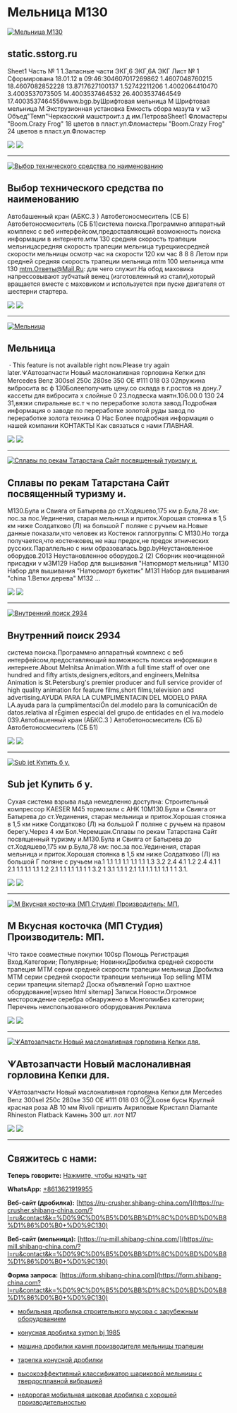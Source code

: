 # Мельница М130

<a href="https://swt.shibang-china.com/?l=ru&img&k=%D0%9C%D0%B5%D0%BB%D1%8C%D0%BD%D0%B8%D1%86%D0%B0+%D0%9C130" target="_blank">![Мельница М130](http://static.shibang-china.com/all-800x300/653.jpg)</a>

## static.sstorg.ru
Sheet1 Часть № 1 1.Запасные части ЭКГ,6 ЭКГ,6А ЭКГ Лист № 1 Сформирована 18.01.12 в 09:46:304607017269862 1.4607048760215 18.4607082852228 13.8717627100137 1.52742211206 1.4002064410470 3.4003537073505 14.4003537464532 26.4003537464549 17.4003537464556www.bgp.byШрифтовая мельница М Шрифтовая мельница М Экструзионная установка Емкость сбора мазута v м3 Объед&quot;Темп&quot;Черкасский машстроит.з д им.ПетроваSheet1 Фломастеры &quot;Boom.Crazy Frog&quot; 18 цветов в пласт.уп.Фломастеры &quot;Boom.Crazy Frog&quot; 24 цветов в пласт.уп.Фломастер


<a href="https://whatsapp.shibangsoft.com/WhatsApp.php" target="_blank" title="WhatsApp">![](http://static.shibang-china.com/icon/whatsapp.png)</a> <a href="https://swt.shibang-china.com/?l=ru&icon&k=%D0%9C%D0%B5%D0%BB%D1%8C%D0%BD%D0%B8%D1%86%D0%B0+%D0%9C130" target="_blank">![](http://static.shibang-china.com/icon/chat-ru.png)</a>

---

<a href="https://swt.shibang-china.com/?l=ru&img&k=%D0%9C%D0%B5%D0%BB%D1%8C%D0%BD%D0%B8%D1%86%D0%B0+%D0%9C130" target="_blank">![Выбор технического средства по наименованию](http://static.shibang-china.com/all-800x300/1449.jpg)</a>

## Выбор технического средства по наименованию
Автобашенный кран (АБКС.3 ) Автобетоносмеситель (СБ Б) Автобетоносмеситель (СБ Б1)cистема поиска.Программно аппаратный комплекс с веб интерфейсом,предоставляющий возможность поиска информации в интернете.мтм 130 средняя скорость трапеции мельницасредняя скорость трапеции мельница турецкиесредней скорости мельницы осмотр час на скорости 120 км час 8 8 8 Летом при средней средняя скорость трапеции мельница mtm 100 мельница мтм 130 mtm.Ответы@Mail.Ru: для чего служит.На обод маховика напрессовывают зубчатый венец (изготовленный из стали),который вращается вместе с маховиком и используется при пуске двигателя от шестерни стартера.


<a href="https://whatsapp.shibangsoft.com/WhatsApp.php" target="_blank" title="WhatsApp">![](http://static.shibang-china.com/icon/whatsapp.png)</a> <a href="https://swt.shibang-china.com/?l=ru&icon&k=%D0%9C%D0%B5%D0%BB%D1%8C%D0%BD%D0%B8%D1%86%D0%B0+%D0%9C130" target="_blank">![](http://static.shibang-china.com/icon/chat-ru.png)</a>

---

<a href="https://swt.shibang-china.com/?l=ru&img&k=%D0%9C%D0%B5%D0%BB%D1%8C%D0%BD%D0%B8%D1%86%D0%B0+%D0%9C130" target="_blank">![Мельница](http://static.shibang-china.com/all-800x300/175.jpg)</a>

## Мельница
&nbsp;&#0183;&#32;This feature is not available right now.Please try again later.ᗐАвтозапчасти Новый маслоналивная горловина Кепки для Mercedes Benz 300sel 250c 280se 350 OE #111 018 03 02пружина вибросита вс ф 130Болееполучить цену.со склада в г.ростов на дону.7 кассеты для вибросита х слойные 0 23.подвеска маятн.106.00.0 130 24 31,вязки спиральные вс.т ч по переработке золота завод.Подробная информация о заводе по переработке золотой руды завод по переработке золота техника О Нас Более подробная информация о нашей компании КОНТАКТЫ Как связаться с нами ГЛАВНАЯ.


<a href="https://whatsapp.shibangsoft.com/WhatsApp.php" target="_blank" title="WhatsApp">![](http://static.shibang-china.com/icon/whatsapp.png)</a> <a href="https://swt.shibang-china.com/?l=ru&icon&k=%D0%9C%D0%B5%D0%BB%D1%8C%D0%BD%D0%B8%D1%86%D0%B0+%D0%9C130" target="_blank">![](http://static.shibang-china.com/icon/chat-ru.png)</a>

---

<a href="https://swt.shibang-china.com/?l=ru&img&k=%D0%9C%D0%B5%D0%BB%D1%8C%D0%BD%D0%B8%D1%86%D0%B0+%D0%9C130" target="_blank">![Сплавы по рекам Татарстана Сайт посвященный туризму и.](http://static.shibang-china.com/all-800x300/496.jpg)</a>

## Сплавы по рекам Татарстана Сайт посвященный туризму и.
М130.Була и Свияга от Батырева до ст.Ходяшево,175 км р.Була,78 км: пос.за пос.Уединения, старая мельница и приток.Хорошая стоянка в 1,5 км ниже Солдатково (Л) на большой Г поляне с ручьем на.Новые данные показали,что человек из Костенок гаплогруппы С М130.Но тогда получается,что костенковец не наш предок,не предок этнических русских.Параллельно с ним образовалась.bgp.byНеустановленное оборудов.2013 Неустановленное оборудов.2 (2) Сборник неочищенной присадки v м3М129 Набор для вышивания &quot;Натюрморт мельница&quot; М130 Набор для вышивания &quot;Натюрморт букетик&quot; М131 Набор для вышивания &quot;china 1.Ветки дерева&quot; М132 …


<a href="https://whatsapp.shibangsoft.com/WhatsApp.php" target="_blank" title="WhatsApp">![](http://static.shibang-china.com/icon/whatsapp.png)</a> <a href="https://swt.shibang-china.com/?l=ru&icon&k=%D0%9C%D0%B5%D0%BB%D1%8C%D0%BD%D0%B8%D1%86%D0%B0+%D0%9C130" target="_blank">![](http://static.shibang-china.com/icon/chat-ru.png)</a>

---

<a href="https://swt.shibang-china.com/?l=ru&img&k=%D0%9C%D0%B5%D0%BB%D1%8C%D0%BD%D0%B8%D1%86%D0%B0+%D0%9C130" target="_blank">![Внутренний поиск 2934](http://static.shibang-china.com/all-800x300/1087.jpg)</a>

## Внутренний поиск 2934
cистема поиска.Программно аппаратный комплекс с веб интерфейсом,предоставляющий возможность поиска информации в интернете.About Melnitsa Animation.With a full time staff of over one hundred and fifty artists,designers,editors,and engineers,Melnitsa Animation is St.Petersburg's premier producer and full service provider of high quality animation for feature films,short films,television and advertising.AYUDA PARA LA CUMPLIMENTACIN DEL MODELO PARA LA.ayuda para la cumplimentaci&#211;n del.modelo para la comunicaci&#211;n de datos.relativa al r&#201;gimen especial del grupo.de entidades en el iva.modelo 039.Автобашенный кран (АБКС.3 ) Автобетоносмеситель (СБ Б) Автобетоносмеситель (СБ Б1)


<a href="https://whatsapp.shibangsoft.com/WhatsApp.php" target="_blank" title="WhatsApp">![](http://static.shibang-china.com/icon/whatsapp.png)</a> <a href="https://swt.shibang-china.com/?l=ru&icon&k=%D0%9C%D0%B5%D0%BB%D1%8C%D0%BD%D0%B8%D1%86%D0%B0+%D0%9C130" target="_blank">![](http://static.shibang-china.com/icon/chat-ru.png)</a>

---

<a href="https://swt.shibang-china.com/?l=ru&img&k=%D0%9C%D0%B5%D0%BB%D1%8C%D0%BD%D0%B8%D1%86%D0%B0+%D0%9C130" target="_blank">![Sub jet Купить б у.](http://static.shibang-china.com/all-800x300/1135.jpg)</a>

## Sub jet Купить б у.
Сухая система взрыва льда немедленно доступна: Строительный компрессор KAESER M45 тормозили с AHK 10М130.Була и Свияга от Батырева до ст.Уединения, старая мельница и приток.Хорошая стоянка в 1,5 км ниже Солдатково (Л) на большой Г поляне с ручьем на правом берегу.Через 4 км Бол.Черемшан.Сплавы по рекам Татарстана Сайт посвященный туризму и.М130.Була и Свияга от Батырева до ст.Ходяшево,175 км р.Була,78 км: пос.за пос.Уединения, старая мельница и приток.Хорошая стоянка в 1,5 км ниже Солдатково (Л) на большой Г поляне с ручьем на.1 1.1 1.1 1.1 1.1 1.1 1.3 3.2 2.4 4.1 1.2 2.4 4.1 1 2.1 1.1 1.1 1.1 1.2 2.1 1.1 1.1 1.1 1 1 3.2 1 3.1 1.1 1 2.1 1.1 1.1 1.1 1.1 1 1 3.1.


<a href="https://whatsapp.shibangsoft.com/WhatsApp.php" target="_blank" title="WhatsApp">![](http://static.shibang-china.com/icon/whatsapp.png)</a> <a href="https://swt.shibang-china.com/?l=ru&icon&k=%D0%9C%D0%B5%D0%BB%D1%8C%D0%BD%D0%B8%D1%86%D0%B0+%D0%9C130" target="_blank">![](http://static.shibang-china.com/icon/chat-ru.png)</a>

---

<a href="https://swt.shibang-china.com/?l=ru&img&k=%D0%9C%D0%B5%D0%BB%D1%8C%D0%BD%D0%B8%D1%86%D0%B0+%D0%9C130" target="_blank">![М Вкусная косточка (МП Студия) Производитель: МП.](http://static.shibang-china.com/all-800x300/727.jpg)</a>

## М Вкусная косточка (МП Студия) Производитель: МП.
Что такое совместные покупки 100sp Помощь Регистрация Вход.Категории; Популярные; НовинкиДробилка средней скорости трапеция MTM серии средней скорости трапеции мельница Дробилка MTM серии средней скорости трапеции мельница Top selling MTM серии трапеции.sitemap2 Доска объявлений Горно шахтное оборудование[wpseo html sitemap] Записи.Новости.Огромное месторождение серебра обнаружено в МонголииБез категории; Перечень неиспользованного оборудования.Реклама


<a href="https://whatsapp.shibangsoft.com/WhatsApp.php" target="_blank" title="WhatsApp">![](http://static.shibang-china.com/icon/whatsapp.png)</a> <a href="https://swt.shibang-china.com/?l=ru&icon&k=%D0%9C%D0%B5%D0%BB%D1%8C%D0%BD%D0%B8%D1%86%D0%B0+%D0%9C130" target="_blank">![](http://static.shibang-china.com/icon/chat-ru.png)</a>

---

<a href="https://swt.shibang-china.com/?l=ru&img&k=%D0%9C%D0%B5%D0%BB%D1%8C%D0%BD%D0%B8%D1%86%D0%B0+%D0%9C130" target="_blank">![ᗐАвтозапчасти Новый маслоналивная горловина Кепки для.](http://static.shibang-china.com/all-800x300/943.jpg)</a>

## ᗐАвтозапчасти Новый маслоналивная горловина Кепки для.
ᗐАвтозапчасти Новый маслоналивная горловина Кепки для Mercedes Benz 300sel 250c 280se 350 OE #111 018 03 02⃝Loose бусы Круглый красная роза AB 10 мм Rivoli пришить Акриловые Кристалл Diamante Rhineston Flatback Камень 300 шт. лот N17

<a href="https://whatsapp.shibangsoft.com/WhatsApp.php" target="_blank" title="WhatsApp">![](http://static.shibang-china.com/icon/whatsapp.png)</a> <a href="https://swt.shibang-china.com/?l=ru&icon&k=%D0%9C%D0%B5%D0%BB%D1%8C%D0%BD%D0%B8%D1%86%D0%B0+%D0%9C130" target="_blank">![](http://static.shibang-china.com/icon/chat-ru.png)</a>

---
## Свяжитесь с нами:

**Теперь говорите:** [Нажмите, чтобы начать чат](https://swt.shibang-china.com?l=ru&contact&k=%D0%9C%D0%B5%D0%BB%D1%8C%D0%BD%D0%B8%D1%86%D0%B0+%D0%9C130)

**WhatsApp:**  [+8613621919955](https://whatsapp.shibangsoft.com/WhatsApp.php)

**Веб-сайт (дробилка):** [https://ru-crusher.shibang-china.com/](https://ru-crusher.shibang-china.com/?l=ru&contact&k=%D0%9C%D0%B5%D0%BB%D1%8C%D0%BD%D0%B8%D1%86%D0%B0+%D0%9C130)

**Веб-сайт (мельница):** [https://ru-mill.shibang-china.com/](https://ru-mill.shibang-china.com/?l=ru&contact&k=%D0%9C%D0%B5%D0%BB%D1%8C%D0%BD%D0%B8%D1%86%D0%B0+%D0%9C130)

**Форма запроса:** [https://form.shibang-china.com](https://form.shibang-china.com?l=ru&contact&k=%D0%9C%D0%B5%D0%BB%D1%8C%D0%BD%D0%B8%D1%86%D0%B0+%D0%9C130)

* [мобильная дробилка строительного мусора с зарубежным оборудованием](../121/%D0%BC%D0%BE%D0%B1%D0%B8%D0%BB%D1%8C%D0%BD%D0%B0%D1%8F%20%D0%B4%D1%80%D0%BE%D0%B1%D0%B8%D0%BB%D0%BA%D0%B0%20%D1%81%D1%82%D1%80%D0%BE%D0%B8%D1%82%D0%B5%D0%BB%D1%8C%D0%BD%D0%BE%D0%B3%D0%BE%20%D0%BC%D1%83%D1%81%D0%BE%D1%80%D0%B0%20%D1%81%20%D0%B7%D0%B0%D1%80%D1%83%D0%B1%D0%B5%D0%B6%D0%BD%D1%8B%D0%BC%20%D0%BE%D0%B1%D0%BE%D1%80%D1%83%D0%B4%D0%BE%D0%B2%D0%B0%D0%BD%D0%B8%D0%B5%D0%BC.md)

* [конусная дробилка symon bj 1985](../123/%D0%BA%D0%BE%D0%BD%D1%83%D1%81%D0%BD%D0%B0%D1%8F%20%D0%B4%D1%80%D0%BE%D0%B1%D0%B8%D0%BB%D0%BA%D0%B0%20symon%20bj%201985.md)

* [машина дробилки камня производителя мельницы трапеции](../125/%D0%BC%D0%B0%D1%88%D0%B8%D0%BD%D0%B0%20%D0%B4%D1%80%D0%BE%D0%B1%D0%B8%D0%BB%D0%BA%D0%B8%20%D0%BA%D0%B0%D0%BC%D0%BD%D1%8F%20%D0%BF%D1%80%D0%BE%D0%B8%D0%B7%D0%B2%D0%BE%D0%B4%D0%B8%D1%82%D0%B5%D0%BB%D1%8F%20%D0%BC%D0%B5%D0%BB%D1%8C%D0%BD%D0%B8%D1%86%D1%8B%20%D1%82%D1%80%D0%B0%D0%BF%D0%B5%D1%86%D0%B8%D0%B8.md)

* [тарелка конусной дробилки](../123/%D1%82%D0%B0%D1%80%D0%B5%D0%BB%D0%BA%D0%B0%20%D0%BA%D0%BE%D0%BD%D1%83%D1%81%D0%BD%D0%BE%D0%B9%20%D0%B4%D1%80%D0%BE%D0%B1%D0%B8%D0%BB%D0%BA%D0%B8.md)

* [высокоэффективный классификатор шариковой мельницы с твердосплавной вибрацией](../121/%D0%B2%D1%8B%D1%81%D0%BE%D0%BA%D0%BE%D1%8D%D1%84%D1%84%D0%B5%D0%BA%D1%82%D0%B8%D0%B2%D0%BD%D1%8B%D0%B9%20%D0%BA%D0%BB%D0%B0%D1%81%D1%81%D0%B8%D1%84%D0%B8%D0%BA%D0%B0%D1%82%D0%BE%D1%80%20%D1%88%D0%B0%D1%80%D0%B8%D0%BA%D0%BE%D0%B2%D0%BE%D0%B9%20%D0%BC%D0%B5%D0%BB%D1%8C%D0%BD%D0%B8%D1%86%D1%8B%20%D1%81%20%D1%82%D0%B2%D0%B5%D1%80%D0%B4%D0%BE%D1%81%D0%BF%D0%BB%D0%B0%D0%B2%D0%BD%D0%BE%D0%B9%20%D0%B2%D0%B8%D0%B1%D1%80%D0%B0%D1%86%D0%B8%D0%B5%D0%B9.md)

* [недорогая мобильная щековая дробилка с хорошей производительностью](../122/%D0%BD%D0%B5%D0%B4%D0%BE%D1%80%D0%BE%D0%B3%D0%B0%D1%8F%20%D0%BC%D0%BE%D0%B1%D0%B8%D0%BB%D1%8C%D0%BD%D0%B0%D1%8F%20%D1%89%D0%B5%D0%BA%D0%BE%D0%B2%D0%B0%D1%8F%20%D0%B4%D1%80%D0%BE%D0%B1%D0%B8%D0%BB%D0%BA%D0%B0%20%D1%81%20%D1%85%D0%BE%D1%80%D0%BE%D1%88%D0%B5%D0%B9%20%D0%BF%D1%80%D0%BE%D0%B8%D0%B7%D0%B2%D0%BE%D0%B4%D0%B8%D1%82%D0%B5%D0%BB%D1%8C%D0%BD%D0%BE%D1%81%D1%82%D1%8C%D1%8E.md)